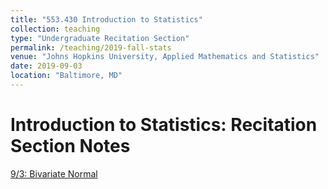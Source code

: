 ```yaml
---
title: "553.430 Introduction to Statistics"
collection: teaching
type: "Undergraduate Recitation Section"
permalink: /teaching/2019-fall-stats
venue: "Johns Hopkins University, Applied Mathematics and Statistics"
date: 2019-09-03
location: "Baltimore, MD"
---
```


Introduction to Statistics: Recitation Section Notes
======
[9/3: Bivariate Normal](/teaching/2019-fall-stats/1-Bivariate_Normal)
